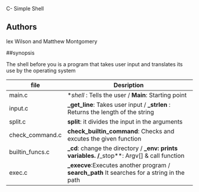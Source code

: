 C- Simple Shell


## Authors

lex Wilson and Matthew Montgomery

##synopsis

The shell before you is a program that takes user input and translates its use by the operating system

|**file**       |Desription                                                                                           |
|---------------|-----------------------------------------------------------------------------------------------------|
|main.c	        |**shell* : Tells the user / **Main**: Starting point                                                 |
|input.c        |**_get_line**: Takes user input / **_strlen** : Returns the length of the string                     |
|split.c        |**split**: it divides the input in the arguments                                                     |
|check_command.c|**check_builtin_command**: Checks and excutes the given function       	                      |
|builtin_funcs.c|**_cd**: change the directory / **_env: prints variables. /**_stop**: Argv[] & call function         |
|exec.c         |**_execve**:Executes another program / **search_path** It searches for a string in the path          |


